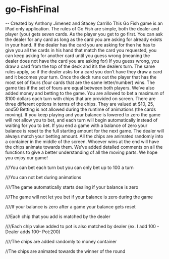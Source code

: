 # go-FishFinal
-- Created by Anthony Jimenez and Stacey Carrillo
This Go Fish game is an IPad only application. The rules of Go Fish are simple, both the dealer and player (you) gets seven cards. As the player you get to go first. You can ask the dealer for any card as long as the card you are asking for already exists in your hand. If the dealer has the card you are asking for then he has to give you all the cards in his hand that match the card you requested, you can keep asking for another card until you guess wrong (meaning the dealer does not have the card you are asking for) If you guess wrong, you draw a card from the top of the deck and it’s the dealers turn. The same rules apply, so if the dealer asks for a card you don’t have they draw a card and it becomes your turn. Once the deck runs out the player that has the most set of fours (four cards that are the same letter/number) wins. The game ties if the set of fours are equal between both players. We’ve also added money and betting to the game. You are allowed to bet a maximum of $100 dollars each turn with chips that are provided on screen. There are three different options in terms of the chips. They are valued at $10, $25, and 50$ Betting is not allowed during the runtime of animations (the cards moving). If you keep playing and your balance is lowered to zero the game will not allow you to bet, and each turn will begin automatically instead of waiting for you to bet. If you end a game with a balance of zero your balance is reset to the full starting amount for the next game. The dealer will always match your betting amount. All the chips are animated randomly into a container in the middle of the screen. Whoever wins at the end will have the chips animate towards them. We’ve added detailed comments on all the functions to give a better understanding of all the moving parts. We hope you enjoy our game! 


///You can bet each turn but you can only bet up to 100 a turn 
 
///You can not bet during animations 

////The game automatically starts dealing if your balance is zero 

///The game will not let you bet if your balance is zero during the game

////If your balance is zero after a game your balance gets reset 

///Each chip that you add is matched by the dealer

////Each chip value added to pot is also matched by dealer (ex. I add 100 - Dealer adds 100- Pot:200) 

////The chips are added randomly to money container 

//The chips are animated towards the winner of the round 
